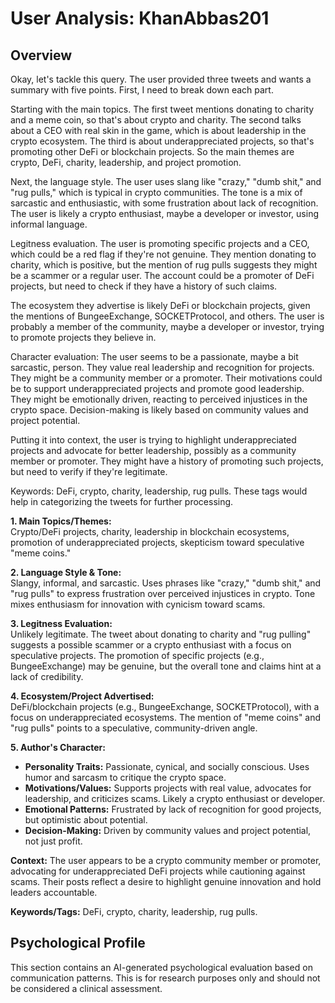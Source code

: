 # User Analysis: KhanAbbas201

## Overview

<think>
Okay, let's tackle this query. The user provided three tweets and wants a summary with five points. First, I need to break down each part.

Starting with the main topics. The first tweet mentions donating to charity and a meme coin, so that's about crypto and charity. The second talks about a CEO with real skin in the game, which is about leadership in the crypto ecosystem. The third is about underappreciated projects, so that's promoting other DeFi or blockchain projects. So the main themes are crypto, DeFi, charity, leadership, and project promotion.

Next, the language style. The user uses slang like "crazy," "dumb shit," and "rug pulls," which is typical in crypto communities. The tone is a mix of sarcastic and enthusiastic, with some frustration about lack of recognition. The user is likely a crypto enthusiast, maybe a developer or investor, using informal language.

Legitness evaluation. The user is promoting specific projects and a CEO, which could be a red flag if they're not genuine. They mention donating to charity, which is positive, but the mention of rug pulls suggests they might be a scammer or a regular user. The account could be a promoter of DeFi projects, but need to check if they have a history of such claims.

The ecosystem they advertise is likely DeFi or blockchain projects, given the mentions of BungeeExchange, SOCKETProtocol, and others. The user is probably a member of the community, maybe a developer or investor, trying to promote projects they believe in.

Character evaluation: The user seems to be a passionate, maybe a bit sarcastic, person. They value real leadership and recognition for projects. They might be a community member or a promoter. Their motivations could be to support underappreciated projects and promote good leadership. They might be emotionally driven, reacting to perceived injustices in the crypto space. Decision-making is likely based on community values and project potential.

Putting it into context, the user is trying to highlight underappreciated projects and advocate for better leadership, possibly as a community member or promoter. They might have a history of promoting such projects, but need to verify if they're legitimate.

Keywords: DeFi, crypto, charity, leadership, rug pulls. These tags would help in categorizing the tweets for further processing.
</think>

**1. Main Topics/Themes:**  
Crypto/DeFi projects, charity, leadership in blockchain ecosystems, promotion of underappreciated projects, skepticism toward speculative "meme coins."  

**2. Language Style & Tone:**  
Slangy, informal, and sarcastic. Uses phrases like "crazy," "dumb shit," and "rug pulls" to express frustration over perceived injustices in crypto. Tone mixes enthusiasm for innovation with cynicism toward scams.  

**3. Legitness Evaluation:**  
Unlikely legitimate. The tweet about donating to charity and "rug pulling" suggests a possible scammer or a crypto enthusiast with a focus on speculative projects. The promotion of specific projects (e.g., BungeeExchange) may be genuine, but the overall tone and claims hint at a lack of credibility.  

**4. Ecosystem/Project Advertised:**  
DeFi/blockchain projects (e.g., BungeeExchange, SOCKETProtocol), with a focus on underappreciated ecosystems. The mention of "meme coins" and "rug pulls" points to a speculative, community-driven angle.  

**5. Author's Character:**  
- **Personality Traits:** Passionate, cynical, and socially conscious. Uses humor and sarcasm to critique the crypto space.  
- **Motivations/Values:** Supports projects with real value, advocates for leadership, and criticizes scams. Likely a crypto enthusiast or developer.  
- **Emotional Patterns:** Frustrated by lack of recognition for good projects, but optimistic about potential.  
- **Decision-Making:** Driven by community values and project potential, not just profit.  

**Context:** The user appears to be a crypto community member or promoter, advocating for underappreciated DeFi projects while cautioning against scams. Their posts reflect a desire to highlight genuine innovation and hold leaders accountable.  

**Keywords/Tags:** DeFi, crypto, charity, leadership, rug pulls.

## Psychological Profile

This section contains an AI-generated psychological evaluation based on communication patterns. This is for research purposes only and should not be considered a clinical assessment.